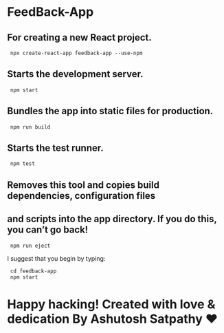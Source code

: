 # FeedBack-App

  ##  For creating a new React project.
     npx create-react-app feedback-app --use-npm
     

   
  ## Starts the development server.
     npm start
    
  ## Bundles the app into static files for production.
     npm run build
   
  ##  Starts the test runner.
     npm test
  
 ##   Removes this tool and copies build dependencies, configuration files
 ##     and scripts into the app directory. If you do this, you can’t go back!
     npm run eject


I suggest that you begin by typing:

     cd feedback-app
     npm start

# Happy hacking! Created with love & dedication By Ashutosh Satpathy &hearts;
